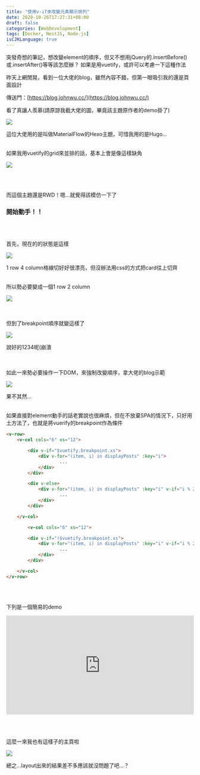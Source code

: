 ```yaml
---
title: "使用v-if來改變元素顯示排列"
date: 2020-10-26T17:27:31+08:00
draft: false
categories: [WebDevelopment]
tags: [Docker, NestJS, Node.js]
isCJKLanguage: true
---
```

突發奇想的筆記，想改變element的順序，但又不想用jQuery的.insertBefore()或.insertAfter()等等該怎麼辦？
如果是用vuetify，或許可以考慮一下這種作法



<!--more-->
昨天上網閒晃，看到一位大佬的blog，雖然內容不錯，但第一眼吸引我的還是頁面設計
  
傳送門：[https://blog.johnwu.cc/](https://blog.johnwu.cc/)
  
看了真讓人羨慕(請原諒我截大佬的圖，畢竟該主題原作者的demo掛了)

![](2.png)

這位大佬用的是叫做MaterialFlow的Hexo主題，可惜我用的是Hugo…
<br></br>

如果我用vuetify的grid來並排的話，基本上會是像這樣缺角

![](1.png)

<br></br>

而這個主題還是RWD！嗯…就覺得該模仿一下了


### 開始動手！！
<br></br>
  
首先，現在的的狀態是這樣

![](3.png)

1 row 4 column格線切好好很漂亮，但沒辦法用css的方式把card往上切齊
<br></br>

所以勢必要變成一個1 row 2 column

![](4.png)

<br></br>
但到了breakpoint順序就變這樣了

![](5.png)

說好的1234呢(崩潰

<br></br>
如此一來勢必要操作一下DOM，來強制改變順序，拿大佬的blog示範

![](1.gif)

果不其然…
<br></br>

如果直接對element動手的話老實說也很麻煩，但在不放棄SPA的情況下，只好用土方法了，也就是將vuerify的breakpoint作為條件
```html {hl_lines}
<v-row>
    <v-col cols="6" xs="12">

        <div v-if="$vuetify.breakpoint.xs">
            <div v-for="(item, i) in displayPosts" :key="i">
                    ...
            </div>
        </div>

        <div v-else>
            <div v-for="(item, i) in displayPosts" :key="i" v-if="i % 2 === 0">
                    ...
            </div>
        </div>

    </v-col>

        <v-col cols="6" xs="12">

        <div v-if="!$vuetify.breakpoint.xs">
            <div v-for="(item, i) in displayPosts" :key="i" v-if="i % 2 === 1">
                    ...
            </div>
        </div>

    </v-col>
</v-row>

```
<br></br>

下列是一個簡易的demo

<iframe height="265" style="width: 100%;" scrolling="no" title="grid demo" src="https://codepen.io/aergfaerfaerg/embed/NWrjqNd?height=265&theme-id=light&default-tab=html,result" frameborder="no" loading="lazy" allowtransparency="true" allowfullscreen="true">
  See the Pen <a href='https://codepen.io/aergfaerfaerg/pen/NWrjqNd'>grid demo</a> by rgsergreg
  (<a href='https://codepen.io/aergfaerfaerg'>@aergfaerfaerg</a>) on <a href='https://codepen.io'>CodePen</a>.
</iframe>

<br></br>

這麼一來我也有這樣子的主頁啦

![](6.png)
  
總之…layout出來的結果差不多應該就沒問題了吧…？